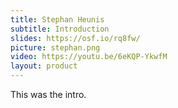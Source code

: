 ```yaml
---
title: Stephan Heunis
subtitle: Introduction
slides: https://osf.io/rq8fw/
picture: stephan.png
video: https://youtu.be/6eKQP-YkwfM
layout: product
---
```


This was the intro.
